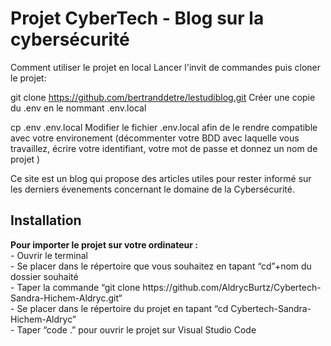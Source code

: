 # Projet CyberTech - Blog sur la cybersécurité
Comment utiliser le projet en local
Lancer l'invit de commandes puis cloner le projet:

git clone https://github.com/bertranddetre/lestudiblog.git
Créer une copie du .env en le nommant .env.local

cp .env .env.local
Modifier le fichier .env.local afin de le rendre compatible avec votre environement (décommenter votre BDD avec laquelle vous travaillez, écrire votre identifiant, votre mot de passe et donnez un nom de projet )

Ce site est un blog qui propose des articles utiles pour rester informé sur les derniers évenements concernant le domaine de la Cybersécurité.
<h2>Installation</h2>
<strong>Pour importer le projet sur votre ordinateur :</strong>
<br>- Ouvrir le terminal
<br>- Se placer dans le répertoire que vous souhaitez en tapant “cd”+nom du dossier souhaité
<br>- Taper la commande “git clone https://github.com/AldrycBurtz/Cybertech-Sandra-Hichem-Aldryc.git“
<br>- Se placer dans le répertoire du projet en tapant “cd Cybertech-Sandra-Hichem-Aldryc”
<br>- Taper “code .” pour ouvrir le projet sur Visual Studio Code
